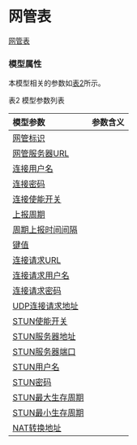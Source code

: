 # 网管表[网管表](#) <br>### 模型属性本模型相关的参数如<a href="#t2">表2</a>所示。表2 模型参数列表<table id = "t2"><thread><tr><th align = "left">模型参数</th><th align = "left">参数含义</th></tr></thread><tbody><tr><td id = "网管标识-1"><a href = "网管标识-1.html">网管标识</a></td><td></td></tr><tr><td id = "网管服务器URL-2"><a href = "网管服务器URL-2.html">网管服务器URL</a></td><td></td></tr><tr><td id = "连接用户名-3"><a href = "连接用户名-3.html">连接用户名</a></td><td></td></tr><tr><td id = "连接密码-4"><a href = "连接密码-4.html">连接密码</a></td><td></td></tr><tr><td id = "连接使能开关-5"><a href = "连接使能开关-5.html">连接使能开关</a></td><td></td></tr><tr><td id = "上报周期-6"><a href = "上报周期-6.html">上报周期</a></td><td></td></tr><tr><td id = "周期上报时间间隔-7"><a href = "周期上报时间间隔-7.html">周期上报时间间隔</a></td><td></td></tr><tr><td id = "键值-8"><a href = "键值-8.html">键值</a></td><td></td></tr><tr><td id = "连接请求URL-9"><a href = "连接请求URL-9.html">连接请求URL</a></td><td></td></tr><tr><td id = "连接请求用户名-10"><a href = "连接请求用户名-10.html">连接请求用户名</a></td><td></td></tr><tr><td id = "连接请求密码-11"><a href = "连接请求密码-11.html">连接请求密码</a></td><td></td></tr><tr><td id = "UDP连接请求地址-12"><a href = "UDP连接请求地址-12.html">UDP连接请求地址</a></td><td></td></tr><tr><td id = "STUN使能开关-13"><a href = "STUN使能开关-13.html">STUN使能开关</a></td><td></td></tr><tr><td id = "STUN服务器地址-14"><a href = "STUN服务器地址-14.html">STUN服务器地址</a></td><td></td></tr><tr><td id = "STUN服务器端口-15"><a href = "STUN服务器端口-15.html">STUN服务器端口</a></td><td></td></tr><tr><td id = "STUN用户名-16"><a href = "STUN用户名-16.html">STUN用户名</a></td><td></td></tr><tr><td id = "STUN密码-17"><a href = "STUN密码-17.html">STUN密码</a></td><td></td></tr><tr><td id = "STUN最大生存周期-18"><a href = "STUN最大生存周期-18.html">STUN最大生存周期</a></td><td></td></tr><tr><td id = "STUN最小生存周期-19"><a href = "STUN最小生存周期-19.html">STUN最小生存周期</a></td><td></td></tr><tr><td id = "NAT转换地址-20"><a href = "NAT转换地址-20.html">NAT转换地址</a></td><td></td></tr></tbody></table>